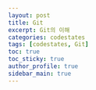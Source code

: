 ```yaml
---
layout: post
title: Git
excerpt: Git의 이해
categories: codestates
tags: [codestates, Git]
toc: true
toc_sticky: true
author_profile: true
sidebar_main: true
---
```


